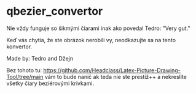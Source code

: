 # qbezier_convertor

Nie vždy funguje so šikmými čiarami inak ako povedal Tedro: "Very gut."

Keď vás chytia, že ste obrázok nerobili vy, neodkazujte sa na tento konvertor.

Made by: Tedro and Džejn

Bez tohoto tu: https://github.com/Headclass/Latex-Picture-Drawing-Tool/tree/main vám to bude nanič ak teda nie ste prestíž++ a nekreslíte všetky čiary beziérovými krivkami.
